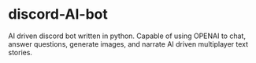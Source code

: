 # discord-AI-bot
AI driven discord bot written in python. Capable of using OPENAI to chat, answer questions, generate images, and narrate AI driven multiplayer text stories. 
